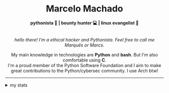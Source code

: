 <h1 align="center"> Marcelo Machado </h1> <!-- <img src="https://tryhackme-badges.s3.amazonaws.com/mmaachado.png" alt="TryHackMe"> -->
    
<div align="center">
<b>pythonista 🐍 | bounty hunter 💻 | linux evangelist 🐧</b>
<br>
<br>

<i>hello there! I'm a ethical hacker and Pythonista. Feel free to call me Marquês or Marcs.</i>

<p>

My main knowledge in technologies are **Python** and **bash**. But I'm also comfortable using **C**. <br/>
I'm a proud member of the Python Software Foundation and I aim to make great contributions to the Python/cybersec community. I use Arch btw!
</p>

</div>

---

<details closed>    
<summary>my stats</summary>

<!--START_SECTION:waka-->
**I'm an Early 🐤** 

```text
🌞 Morning    47 commits     ███░░░░░░░░░░░░░░░░░░░░░░   15.11% 
🌆 Daytime    121 commits    █████████░░░░░░░░░░░░░░░░   38.91% 
🌃 Evening    130 commits    ██████████░░░░░░░░░░░░░░░   41.8% 
🌙 Night      13 commits     █░░░░░░░░░░░░░░░░░░░░░░░░   4.18%

```


📊 **This Week I Spent My Time On** 

```text
⌚︎ Time Zone: America/Sao_Paulo

💬 Programming Languages: 
Markdown                 3 hrs 3 mins        █████████████████░░░░░░░░   68.84% 
Docker                   29 mins             ██░░░░░░░░░░░░░░░░░░░░░░░   11.05% 
YAML                     19 mins             █░░░░░░░░░░░░░░░░░░░░░░░░   7.12% 
Bash                     10 mins             █░░░░░░░░░░░░░░░░░░░░░░░░   3.97% 
Python                   7 mins              ░░░░░░░░░░░░░░░░░░░░░░░░░   2.83%

🔥 Editors: 
Obsidian                 3 hrs 3 mins        █████████████████░░░░░░░░   68.84% 
VS Code                  1 hr 23 mins        ███████░░░░░░░░░░░░░░░░░░   31.16%

💻 Operating System: 
Linux                    2 hrs 34 mins       ██████████████░░░░░░░░░░░   57.88% 
Windows                  1 hr 52 mins        ██████████░░░░░░░░░░░░░░░   42.12%

```


 Last Updated on 21/06/2025
<!--END_SECTION:waka-->

<!-- <div>
        <a target="_blank" rel="noopener noreferrer" href="https://github.com/mmaachado?tab=repositories"><img src="https://github-readme-stats.vercel.app/api/top-langs/?username=mmaachado&hide=html,css,swift,ruby&langs_count=6&hide_border=true&layout=compact&show_icons=true&line_height=10&theme=transparent&title_color=4a86d1&custom_title=favourite%20languages"
       alt="most used languages" align="right"></a>
     <a target="_blank" rel="noopener noreferrer" href="https://wakatime.com/@mmachado"><img width="400rem" src="https://github-readme-stats.vercel.app/api/wakatime?username=mmachado&theme=transparent&hide_border=true&hide=markdown,html,css,text,other,yaml,json,prolog,dart,docker,xml,gitconfig,TSQL&hide_title=true&line_height=50&langs_count=4&layout=default" alt="wakatime stats" align="left" /></a> 
        

</div>

 <img src="https://raw.githubusercontent.com/MicaelliMedeiros/micaellimedeiros/master/image/computer-illustration.png" min-width="400px" max-width="400px" width="400px" align="right" alt="computer-illustration.png"> -->
<!-- [![Buy me a coffee](https://img.shields.io/badge/Buy%20Me%20a%20Coffee-ffdd00?style=for-the-badge&logo=buy-me-a-coffee&logoColor=black)](https://www.buymeacoffee.com/anticodingclub) -->

</details>
